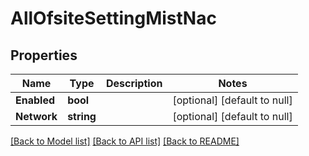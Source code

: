 # AllOfsiteSettingMistNac

## Properties
Name | Type | Description | Notes
------------ | ------------- | ------------- | -------------
**Enabled** | **bool** |  | [optional] [default to null]
**Network** | **string** |  | [optional] [default to null]

[[Back to Model list]](../README.md#documentation-for-models) [[Back to API list]](../README.md#documentation-for-api-endpoints) [[Back to README]](../README.md)

